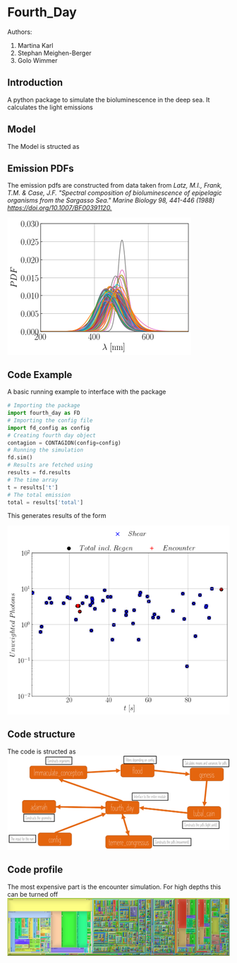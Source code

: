 # Fourth_Day

Authors:

1. Martina Karl
2. Stephan Meighen-Berger
3. Golo Wimmer

## Introduction

A python package to simulate the bioluminescence in the deep sea.
It calculates the light emissions

## Model

The Model is structed as

## Emission PDFs

The emission pdfs are constructed from data taken from
*Latz, M.I., Frank, T.M. & Case, J.F.
"Spectral composition of bioluminescence of epipelagic organisms from the Sargasso Sea."
Marine Biology 98, 441-446 (1988) <https://doi.org/10.1007/BF00391120.>*

![Unweighted PDFs](images/Spectrum_Example.png)

## Code Example

A basic running example to interface with the package

```python
# Importing the package
import fourth_day as FD
# Importing the config file
import fd_config as config
# Creating fourth day object
contagion = CONTAGION(config=config)
# Running the simulation
fd.sim()
# Results are fetched using
results = fd.results
# The time array
t = results['t']
# The total emission
total = results['total']
```

This generates results of the form

![Example results](images/MC_Example.png)

## Code structure

The code is structed as
![Sketch of the model](images/Structure.png)

## Code profile

The most expensive part is the encounter simulation.
For high depths this can be turned off
![Sketch of the model](images/CodeProfile.png)
